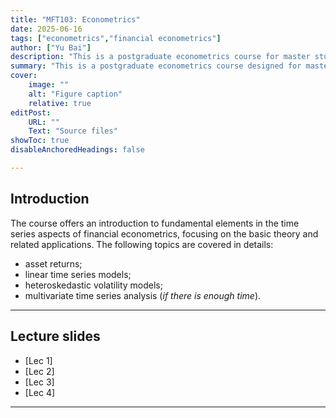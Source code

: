 ```yaml
---
title: "MFT103: Econometrics" 
date: 2025-06-16
tags: ["econometrics","financial econometrics"]
author: ["Yu Bai"]
description: "This is a postgraduate econometrics course for master students in financial technology. " 
summary: "This is a postgraduate econometrics course designed for master students in financial technology." 
cover:
    image: ""
    alt: "Figure caption"
    relative: true
editPost:
    URL: ""
    Text: "Source files"
showToc: true
disableAnchoredHeadings: false

---
```


## Introduction

The course offers an introduction to fundamental elements in the time series aspects of financial econometrics, focusing on the basic theory and related applications. The following topics are covered in details:

+ asset returns;
+ linear time series models;
+ heteroskedastic volatility models;
+ multivariate time series analysis (*if there is enough time*). 
---

## Lecture slides

+ [Lec 1]
+ [Lec 2]
+ [Lec 3]
+ [Lec 4]
  
---
